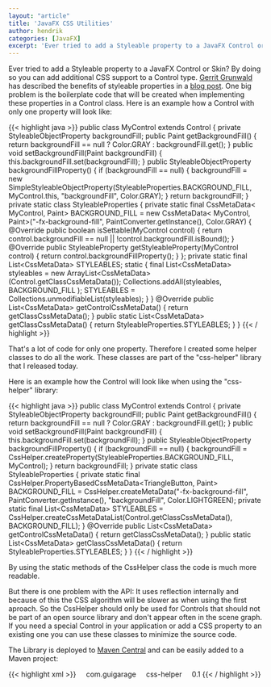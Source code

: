 ```yaml
---
layout: "article"
title: 'JavaFX CSS Utilities'
author: hendrik
categories: [JavaFX]
excerpt: 'Ever tried to add a Styleable property to a JavaFX Control or Skin? By doing so you can add additional CSS support to a Control type.'
---
```

Ever tried to add a Styleable property to a JavaFX Control or Skin? By doing so you can add additional CSS support to a Control type. [Gerrit Grunwald](https://twitter.com/hansolo_) has described the benefits of styleable properties in a [blog post](http://harmoniccode.blogspot.de/2013/05/css-confusing-style-sheets.html). One big problem is the boilerplate code that will be created when implementing these properties in a Control class. Here is an example how a Control with only one property will look like:

{{< highlight java >}}
public class MyControl extends Control {
    private StyleableObjectProperty<Paint> backgroundFill;
    public Paint getBackgroundFill() {
        return backgroundFill == null ? Color.GRAY : backgroundFill.get();
    }
    public void setBackgroundFill(Paint backgroundFill) {
        this.backgroundFill.set(backgroundFill);
    }
    public StyleableObjectProperty<Paint> backgroundFillProperty() {
        if (backgroundFill == null) {
            backgroundFill = new SimpleStyleableObjectProperty<Paint>(StyleableProperties.BACKGROUND_FILL, MyControl.this, "backgroundFill", Color.GRAY);
        }
        return backgroundFill;
    }
    private static class StyleableProperties {
        private static final CssMetaData< MyControl, Paint> BACKGROUND_FILL =
                new CssMetaData< MyControl, Paint>("-fx-background-fill",
                        PaintConverter.getInstance(), Color.GRAY) {
                    @Override
                    public boolean isSettable(MyControl control) {
                        return control.backgroundFill == null || !control.backgroundFill.isBound();
                    }
                    @Override
                    public StyleableProperty<Paint> getStyleableProperty(MyControl control) {
                        return control.backgroundFillProperty();
                    }
                };
        private static final List<CssMetaData<? extends Styleable, ?>> STYLEABLES;
        static {
            final List<CssMetaData<? extends Styleable, ?>> styleables =
                    new ArrayList<CssMetaData<? extends Styleable, ?>>(Control.getClassCssMetaData());
            Collections.addAll(styleables,
                    BACKGROUND_FILL
            );
            STYLEABLES = Collections.unmodifiableList(styleables);
        }
    }
    @Override
    public List<CssMetaData<? extends Styleable, ?>> getControlCssMetaData() {
        return getClassCssMetaData();
    }
    public static List<CssMetaData<? extends Styleable, ?>> getClassCssMetaData() {
        return StyleableProperties.STYLEABLES;
    }
}
{{< / highlight >}}

That's a lot of code for only one property. Therefore I created some helper classes to do all the work. These classes are part of the "css-helper" library that I released today.

Here is an example how the Control will look like when using the "css-helper" library:

{{< highlight java >}}
public class MyControl extends Control {
    private StyleableObjectProperty<Paint> backgroundFill;
    public Paint getBackgroundFill() {
        return backgroundFill == null ? Color.GRAY : backgroundFill.get();
    }
    public void setBackgroundFill(Paint backgroundFill) {
        this.backgroundFill.set(backgroundFill);
    }
    public StyleableObjectProperty<Paint> backgroundFillProperty() {
        if (backgroundFill == null) {
            backgroundFill = CssHelper.createProperty(StyleableProperties.BACKGROUND_FILL, MyControl);
        }
        return backgroundFill;
    }
    private static class StyleableProperties {
        private static final CssHelper.PropertyBasedCssMetaData<TriangleButton, Paint> BACKGROUND_FILL = CssHelper.createMetaData("-fx-background-fill", PaintConverter.getInstance(), "backgroundFill", Color.LIGHTGREEN);
        private static final List<CssMetaData<? extends Styleable, ?>> STYLEABLES = CssHelper.createCssMetaDataList(Control.getClassCssMetaData(), BACKGROUND_FILL);
    }
    @Override
    public List<CssMetaData<? extends Styleable, ?>> getControlCssMetaData() {
        return getClassCssMetaData();
    }
    public static List<CssMetaData<? extends Styleable, ?>> getClassCssMetaData() {
        return StyleableProperties.STYLEABLES;
    }
}
{{< / highlight >}}

By using the static methods of the CssHelper class the code is much more readable.

But there is one problem with the API: It uses reflection internally and because of this the CSS algorithm will be slower as when using the first aproach. So the CssHelper should only be used for Controls that should not be part of an open source library and don't appear often in the scene graph. If you need a special Control in your application or add a CSS property to an existing one you can use these classes to minimize the source code.

The Library is deployed to [Maven Central](http://search.maven.org/#artifactdetails%7Ccom.guigarage%7Ccss-helper%7C0.1%7Cjar) and can be easily added to a Maven project:

{{< highlight xml >}}
<dependency>
    <groupid>com.guigarage</groupid>
    <artifactid>css-helper</artifactid>
    <version>0.1</version>
</dependency>
{{< / highlight >}}
